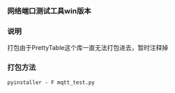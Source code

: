 ### 网络端口测试工具win版本
### 说明
打包由于PrettyTable这个库一直无法打包进去，暂时注释掉
### 打包方法
```shell script
pyinstaller - F mqtt_test.py
```
